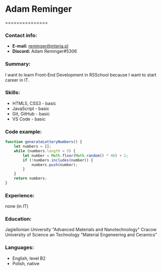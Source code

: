 # Adam Reminger
===============
### Contact info:
- **E-mail:** reminger@interia.pl
- **Discord:** Adam Reminger#5306

### Summary:
I want to learn Front-End Development in RSSchool because I want to start career in IT.

### Skills:
- HTML5, CSS3 - basic
- JavaScript - basic
- Git, GitHub - basic
- VS Code - basic

### Code example:
```javascript
function generateLotteryNumbers() {
    let numbers = [];
    while (numbers.length < 5) {
        let number = Math.floor(Math.random() * 46) + 1;
        if (!numbers.includes(number)) {
            numbers.push(number);
        }
    }
    return numbers;
}
```

### Experience:
none (in IT)

### Education:
Jagiellonian University "Advanced Materials and Nanotechnology"
Cracow University of Science an Technology "Material Engeneering and Ceramics"

### Languages:
- English, level B2
- Polish, native
